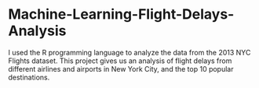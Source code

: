 # Machine-Learning-Flight-Delays-Analysis
I used the R programming language to analyze the data from the 2013 NYC Flights dataset. This project gives us an analysis of flight delays from different airlines and airports in New York City, and the top 10 popular destinations. 
